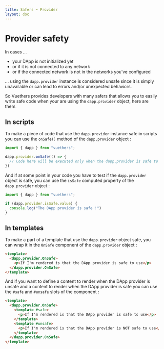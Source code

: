 ```yaml
---
title: Safers ~ Provider
layout: doc
---
```


# Provider safety

In cases ...
- your DApp is not initialized yet
- or if it is not connected to any network
- or if the connected network is not in the networks you've configured

... using the `dapp.provider` instance is considered unsafe since it is simply unavailable or can lead to errors and/or unexpected behaviors.

So Vuethers provides developers with many safers that allows you to easily write safe code when your are using the `dapp.provider` object, here are them.

## In scripts

To make a piece of code that use the `dapp.provider` instance safe in scripts you can use the `onSafe()` method of the `dapp.provider` object :
```js
import { dapp } from "vuethers";

dapp.provider.onSafe(() => {
  // Code here will be executed only when the dapp.provider is safe to use.
})
```

And if at some point in your code you have to test if the `dapp.provider` object is safe, you can use the `isSafe` computed property of the `dapp.provider` object :
```js
import { dapp } from "vuethers";

if (dapp.provider.isSafe.value) {
  console.log("The DApp provider is safe !")
}
```


## In templates
To make a part of a template that use the `dapp.provider` object safe, you can wrap it in the `OnSafe` component of the `dapp.provider` object :
```html
<template>
  <dapp.provider.OnSafe>
    <p>If I'm rendered is that the DApp provider is safe to use</p>
  </dapp.provider.OnSafe>
</template>
```

And if you want to define a content to render when the DApp provider is unsafe and a content to render when the DApp provider is safe you can use the `#safe` and `#unsafe` slots of the component :
```html
<template>
  <dapp.provider.OnSafe>
    <template #safe>
      <p>If I'm rendered is that the DApp provider is safe to use</p>
    </template>
    <template #unsafe>
      <p>If I'm rendered is that the DApp provider is NOT safe to use</p>
    </template>
  </dapp.provider.OnSafe>
</template>
```
